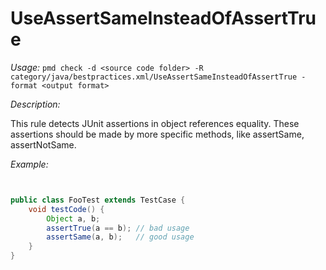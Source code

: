
# UseAssertSameInsteadOfAssertTrue

*Usage:* 
`pmd check -d <source code folder> -R category/java/bestpractices.xml/UseAssertSameInsteadOfAssertTrue -format <output format>`

*Description:*

This rule detects JUnit assertions in object references equality. These assertions should be made
by more specific methods, like assertSame, assertNotSame.
        

*Example:*
```java


public class FooTest extends TestCase {
    void testCode() {
        Object a, b;
        assertTrue(a == b); // bad usage
        assertSame(a, b);   // good usage
    }
}

        
```